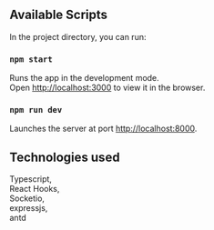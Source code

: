 ## Available Scripts

In the project directory, you can run:

### `npm start`

Runs the app in the development mode.\
Open [http://localhost:3000](http://localhost:3000) to view it in the browser.


### `npm run dev`

Launches the server at port [http://localhost:8000](http://localhost:8000).


## Technologies used

Typescript,  
React Hooks,  
Socketio,  
expressjs,  
antd 